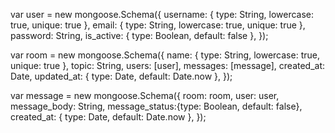 var user = new mongoose.Schema({
     username: { type: String, lowercase: true, unique: true },
     email: { type: String, lowercase: true, unique: true },
     password: String,
     is_active: { type: Boolean, default: false },
});

var room = new mongoose.Schema({
    name: { type: String, lowercase: true, unique: true },
    topic: String,
    users: [user],
    messages: [message],
    created_at: Date,
    updated_at: { type: Date, default: Date.now },
});

var message = new mongoose.Schema({
    room: room,
    user: user,
    message_body: String,
    message_status:{type: Boolean, default: false},
    created_at: { type: Date, default: Date.now },
});